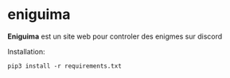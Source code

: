 # eniguima

**Eniguima** est un site web pour controler des enigmes sur discord



Installation: 
```
pip3 install -r requirements.txt
